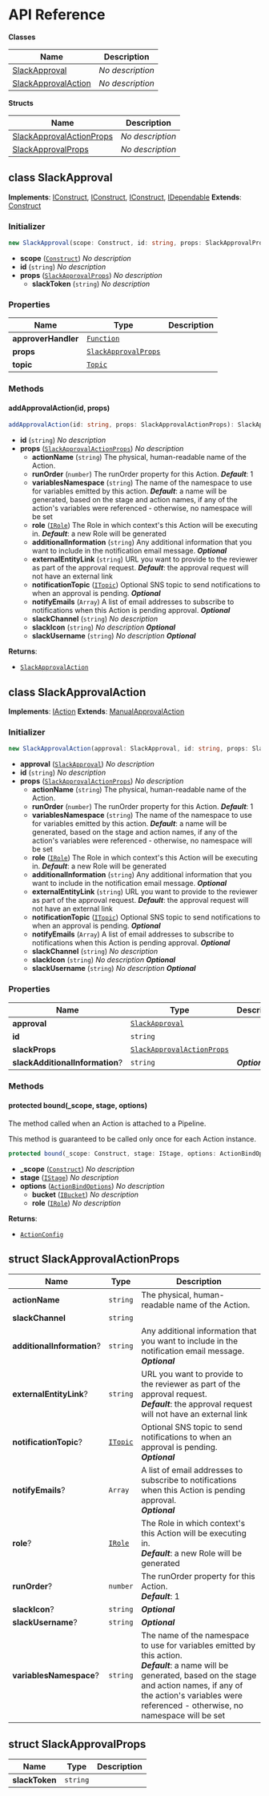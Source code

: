 # API Reference

**Classes**

Name|Description
----|-----------
[SlackApproval](#jordansinko-the-slack-pipeline-approval-slackapproval)|*No description*
[SlackApprovalAction](#jordansinko-the-slack-pipeline-approval-slackapprovalaction)|*No description*


**Structs**

Name|Description
----|-----------
[SlackApprovalActionProps](#jordansinko-the-slack-pipeline-approval-slackapprovalactionprops)|*No description*
[SlackApprovalProps](#jordansinko-the-slack-pipeline-approval-slackapprovalprops)|*No description*



## class SlackApproval  <a id="jordansinko-the-slack-pipeline-approval-slackapproval"></a>



__Implements__: [IConstruct](#constructs-iconstruct), [IConstruct](#aws-cdk-core-iconstruct), [IConstruct](#constructs-iconstruct), [IDependable](#aws-cdk-core-idependable)
__Extends__: [Construct](#aws-cdk-core-construct)

### Initializer




```ts
new SlackApproval(scope: Construct, id: string, props: SlackApprovalProps)
```

* **scope** (<code>[Construct](#aws-cdk-core-construct)</code>)  *No description*
* **id** (<code>string</code>)  *No description*
* **props** (<code>[SlackApprovalProps](#jordansinko-the-slack-pipeline-approval-slackapprovalprops)</code>)  *No description*
  * **slackToken** (<code>string</code>)  *No description* 



### Properties


Name | Type | Description 
-----|------|-------------
**approverHandler** | <code>[Function](#aws-cdk-aws-lambda-function)</code> | <span></span>
**props** | <code>[SlackApprovalProps](#jordansinko-the-slack-pipeline-approval-slackapprovalprops)</code> | <span></span>
**topic** | <code>[Topic](#aws-cdk-aws-sns-topic)</code> | <span></span>

### Methods


#### addApprovalAction(id, props) <a id="jordansinko-the-slack-pipeline-approval-slackapproval-addapprovalaction"></a>



```ts
addApprovalAction(id: string, props: SlackApprovalActionProps): SlackApprovalAction
```

* **id** (<code>string</code>)  *No description*
* **props** (<code>[SlackApprovalActionProps](#jordansinko-the-slack-pipeline-approval-slackapprovalactionprops)</code>)  *No description*
  * **actionName** (<code>string</code>)  The physical, human-readable name of the Action. 
  * **runOrder** (<code>number</code>)  The runOrder property for this Action. __*Default*__: 1
  * **variablesNamespace** (<code>string</code>)  The name of the namespace to use for variables emitted by this action. __*Default*__: a name will be generated, based on the stage and action names, if any of the action's variables were referenced - otherwise, no namespace will be set
  * **role** (<code>[IRole](#aws-cdk-aws-iam-irole)</code>)  The Role in which context's this Action will be executing in. __*Default*__: a new Role will be generated
  * **additionalInformation** (<code>string</code>)  Any additional information that you want to include in the notification email message. __*Optional*__
  * **externalEntityLink** (<code>string</code>)  URL you want to provide to the reviewer as part of the approval request. __*Default*__: the approval request will not have an external link
  * **notificationTopic** (<code>[ITopic](#aws-cdk-aws-sns-itopic)</code>)  Optional SNS topic to send notifications to when an approval is pending. __*Optional*__
  * **notifyEmails** (<code>Array<string></code>)  A list of email addresses to subscribe to notifications when this Action is pending approval. __*Optional*__
  * **slackChannel** (<code>string</code>)  *No description* 
  * **slackIcon** (<code>string</code>)  *No description* __*Optional*__
  * **slackUsername** (<code>string</code>)  *No description* __*Optional*__

__Returns__:
* <code>[SlackApprovalAction](#jordansinko-the-slack-pipeline-approval-slackapprovalaction)</code>



## class SlackApprovalAction  <a id="jordansinko-the-slack-pipeline-approval-slackapprovalaction"></a>



__Implements__: [IAction](#aws-cdk-aws-codepipeline-iaction)
__Extends__: [ManualApprovalAction](#aws-cdk-aws-codepipeline-actions-manualapprovalaction)

### Initializer




```ts
new SlackApprovalAction(approval: SlackApproval, id: string, props: SlackApprovalActionProps)
```

* **approval** (<code>[SlackApproval](#jordansinko-the-slack-pipeline-approval-slackapproval)</code>)  *No description*
* **id** (<code>string</code>)  *No description*
* **props** (<code>[SlackApprovalActionProps](#jordansinko-the-slack-pipeline-approval-slackapprovalactionprops)</code>)  *No description*
  * **actionName** (<code>string</code>)  The physical, human-readable name of the Action. 
  * **runOrder** (<code>number</code>)  The runOrder property for this Action. __*Default*__: 1
  * **variablesNamespace** (<code>string</code>)  The name of the namespace to use for variables emitted by this action. __*Default*__: a name will be generated, based on the stage and action names, if any of the action's variables were referenced - otherwise, no namespace will be set
  * **role** (<code>[IRole](#aws-cdk-aws-iam-irole)</code>)  The Role in which context's this Action will be executing in. __*Default*__: a new Role will be generated
  * **additionalInformation** (<code>string</code>)  Any additional information that you want to include in the notification email message. __*Optional*__
  * **externalEntityLink** (<code>string</code>)  URL you want to provide to the reviewer as part of the approval request. __*Default*__: the approval request will not have an external link
  * **notificationTopic** (<code>[ITopic](#aws-cdk-aws-sns-itopic)</code>)  Optional SNS topic to send notifications to when an approval is pending. __*Optional*__
  * **notifyEmails** (<code>Array<string></code>)  A list of email addresses to subscribe to notifications when this Action is pending approval. __*Optional*__
  * **slackChannel** (<code>string</code>)  *No description* 
  * **slackIcon** (<code>string</code>)  *No description* __*Optional*__
  * **slackUsername** (<code>string</code>)  *No description* __*Optional*__



### Properties


Name | Type | Description 
-----|------|-------------
**approval** | <code>[SlackApproval](#jordansinko-the-slack-pipeline-approval-slackapproval)</code> | <span></span>
**id** | <code>string</code> | <span></span>
**slackProps** | <code>[SlackApprovalActionProps](#jordansinko-the-slack-pipeline-approval-slackapprovalactionprops)</code> | <span></span>
**slackAdditionalInformation**? | <code>string</code> | __*Optional*__

### Methods


#### protected bound(_scope, stage, options) <a id="jordansinko-the-slack-pipeline-approval-slackapprovalaction-bound"></a>

The method called when an Action is attached to a Pipeline.

This method is guaranteed to be called only once for each Action instance.

```ts
protected bound(_scope: Construct, stage: IStage, options: ActionBindOptions): ActionConfig
```

* **_scope** (<code>[Construct](#aws-cdk-core-construct)</code>)  *No description*
* **stage** (<code>[IStage](#aws-cdk-aws-codepipeline-istage)</code>)  *No description*
* **options** (<code>[ActionBindOptions](#aws-cdk-aws-codepipeline-actionbindoptions)</code>)  *No description*
  * **bucket** (<code>[IBucket](#aws-cdk-aws-s3-ibucket)</code>)  *No description* 
  * **role** (<code>[IRole](#aws-cdk-aws-iam-irole)</code>)  *No description* 

__Returns__:
* <code>[ActionConfig](#aws-cdk-aws-codepipeline-actionconfig)</code>



## struct SlackApprovalActionProps  <a id="jordansinko-the-slack-pipeline-approval-slackapprovalactionprops"></a>






Name | Type | Description 
-----|------|-------------
**actionName** | <code>string</code> | The physical, human-readable name of the Action.
**slackChannel** | <code>string</code> | <span></span>
**additionalInformation**? | <code>string</code> | Any additional information that you want to include in the notification email message.<br/>__*Optional*__
**externalEntityLink**? | <code>string</code> | URL you want to provide to the reviewer as part of the approval request.<br/>__*Default*__: the approval request will not have an external link
**notificationTopic**? | <code>[ITopic](#aws-cdk-aws-sns-itopic)</code> | Optional SNS topic to send notifications to when an approval is pending.<br/>__*Optional*__
**notifyEmails**? | <code>Array<string></code> | A list of email addresses to subscribe to notifications when this Action is pending approval.<br/>__*Optional*__
**role**? | <code>[IRole](#aws-cdk-aws-iam-irole)</code> | The Role in which context's this Action will be executing in.<br/>__*Default*__: a new Role will be generated
**runOrder**? | <code>number</code> | The runOrder property for this Action.<br/>__*Default*__: 1
**slackIcon**? | <code>string</code> | __*Optional*__
**slackUsername**? | <code>string</code> | __*Optional*__
**variablesNamespace**? | <code>string</code> | The name of the namespace to use for variables emitted by this action.<br/>__*Default*__: a name will be generated, based on the stage and action names, if any of the action's variables were referenced - otherwise, no namespace will be set



## struct SlackApprovalProps  <a id="jordansinko-the-slack-pipeline-approval-slackapprovalprops"></a>






Name | Type | Description 
-----|------|-------------
**slackToken** | <code>string</code> | <span></span>



